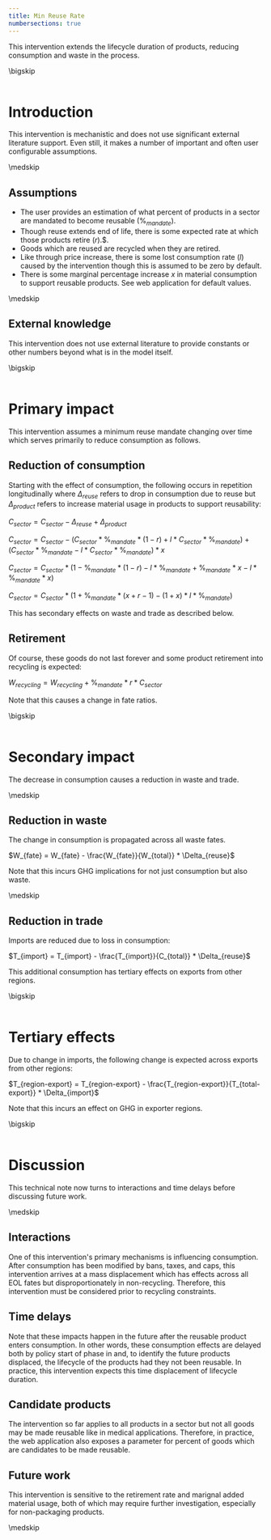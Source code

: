```yaml
---
title: Min Reuse Rate
numbersections: true
---
```

This intervention extends the lifecycle duration of products, reducing consumption and waste in the process.

\bigskip
<br>
<br>

# Introduction
This intervention is mechanistic and does not use significant external literature support. Even still, it makes a number of important and often user configurable assumptions.

\medskip
<br>

## Assumptions

- The user provides an estimation of what percent of products in a sector are mandated to become reusable ($\%_{mandate}$).
- Though reuse extends end of life, there is some expected rate at which those products retire ($r$).$.
- Goods which are reused are recycled when they are retired.
- Like through price increase, there is some lost consumption rate ($l$) caused by the intervention though this is assumed to be zero by default.
- There is some marginal percentage increase $x$ in material consumption to support reusable products. See web application for default values.

\medskip
<br>

## External knowledge
This intervention does not use external literature to provide constants or other numbers beyond what is in the model itself.

\bigskip
<br>
<br>

# Primary impact
This intervention assumes a minimum reuse mandate changing over time which serves primarily to reduce consumption as follows.

## Reduction of consumption
Starting with the effect of consumption, the following occurs in repetition longitudinally where $\Delta_{reuse}$ refers to drop in consumption due to reuse but $\Delta_{product}$ refers to increase material usage in products to support reusability:

$C_{sector} = C_{sector} - \Delta_{reuse} + \Delta_{product}$

$C_{sector} = C_{sector} - (C_{sector} * \%_{mandate} * (1 - r) + l * C_{sector} * \%_{mandate}) + (C_{sector} * \%_{mandate} - l * C_{sector} * \%_{mandate}) * x$

$C_{sector} = C_{sector} * (1 - \%_{mandate} * (1 - r) - l * \%_{mandate} + \%_{mandate} * x - l * \%_{mandate} * x)$

$C_{sector} = C_{sector} * (1 + \%_{mandate} * (x + r - 1) - (1 + x) * l * \%_{mandate})$

This has secondary effects on waste and trade as described below.

## Retirement
Of course, these goods do not last forever and some product retirement into recycling is expected:

$W_{recycling} = W_{recycling} + \%_{mandate} * r * C_{sector}$

Note that this causes a change in fate ratios.

\bigskip
<br>
<br>

# Secondary impact
The decrease in consumption causes a reduction in waste and trade.

\medskip
<br>

## Reduction in waste
The change in consumption is propagated across all waste fates.

$W_{fate} = W_{fate} - \frac{W_{fate}}{W_{total}} * \Delta_{reuse}$

Note that this incurs GHG implications for not just consumption but also waste.

\medskip
<br>

## Reduction in trade
Imports are reduced due to loss in consumption:

$T_{import} = T_{import} - \frac{T_{import}}{C_{total}} * \Delta_{reuse}$

This additional consumption has tertiary effects on exports from other regions.

\bigskip
<br>
<br>

# Tertiary effects
Due to change in imports, the following change is expected across exports from other regions:

$T_{region-export} = T_{region-export} - \frac{T_{region-export}}{T_{total-export}} * \Delta_{import}$

Note that this incurs an effect on GHG in exporter regions.

\bigskip
<br>
<br>

# Discussion
This technical note now turns to interactions and time delays before discussing future work.

\medskip
<br>

## Interactions
One of this intervention's primary mechanisms is influencing consumption. After consumption has been modified by bans, taxes, and caps, this intervention arrives at a mass displacement which has effects across all EOL fates but disproportionately in non-recycling. Therefore, this intervention must be considered prior to recycling constraints.

## Time delays
Note that these impacts happen in the future after the reusable product enters consumption. In other words, these consumption effects are delayed both by policy start of phase in and, to identify the future products displaced, the lifecycle of the products had they not been reusable. In practice, this intervention expects this time displacement of lifecycle duration.

## Candidate products
The intervention so far applies to all products in a sector but not all goods may be made reusable like in medical applications. Therefore, in practice, the web application also exposes a parameter for percent of goods which are candidates to be made reusable.

## Future work
This intervention is sensitive to the retirement rate and marignal added material usage, both of which may require further investigation, especially for non-packaging products.

\medskip
<br>
